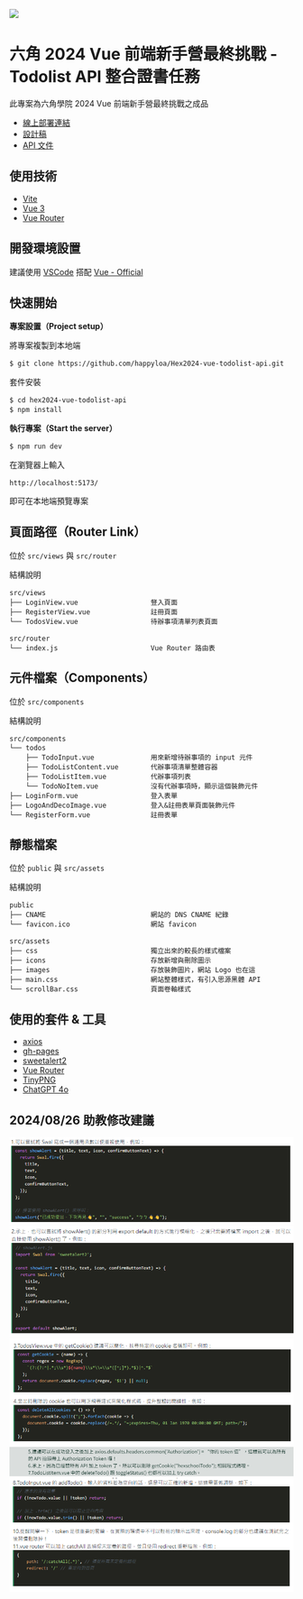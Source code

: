 ![](https://i.imgur.com/0wgSHAE.png)

# 六角 2024 Vue 前端新手營最終挑戰 - Todolist API 整合證書任務

此專案為六角學院 2024 Vue 前端新手營最終挑戰之成品

- [線上部署連結](https://hex2024-vue-todolist-api.worksbyaaron.com/#/login)
- [設計稿](https://www.figma.com/design/MFSk8P5jmmC2ns9V9YeCzM/TodoList?node-id=0-1&t=hgswJMZPd4ttA8R8-0)
- [API 文件](https://todolist-api.hexschool.io/doc/#/)

## 使用技術

- [Vite](https://vitejs.dev/)
- [Vue 3](https://vuejs.org/)
- [Vue Router](https://router.vuejs.org/)

## 開發環境設置

建議使用 [VSCode](https://code.visualstudio.com/) 搭配 [Vue - Official](https://marketplace.visualstudio.com/items?itemName=Vue.volar)

## 快速開始

**專案設置（Project setup）**

將專案複製到本地端

```sh
$ git clone https://github.com/happyloa/Hex2024-vue-todolist-api.git
```

套件安裝

```sh
$ cd hex2024-vue-todolist-api
$ npm install
```

**執行專案（Start the server）**

```sh
$ npm run dev
```

在瀏覽器上輸入

```
http://localhost:5173/
```

即可在本地端預覽專案

## 頁面路徑（Router Link）

位於 `src/views` 與 `src/router`

結構說明

```
src/views
├── LoginView.vue                  豋入頁面
├── RegisterView.vue               註冊頁面
└── TodosView.vue                  待辦事項清單列表頁面
```

```
src/router
└── index.js                       Vue Router 路由表
```

## 元件檔案（Components）

位於 `src/components`

結構說明

```
src/components
└── todos
    ├── TodoInput.vue              用來新增待辦事項的 input 元件
    ├── TodoListContent.vue        代辦事項清單整體容器
    ├── TodoListItem.vue           代辦事項列表
    └── TodoNoItem.vue             沒有代辦事項時，顯示這個裝飾元件
├── LoginForm.vue                  登入表單
├── LogoAndDecoImage.vue           登入&註冊表單頁面裝飾元件
└── RegisterForm.vue               註冊表單
```

## 靜態檔案

位於 `public` 與 `src/assets`

結構說明

```
public
├── CNAME                          網站的 DNS CNAME 紀錄
└── favicon.ico                    網站 favicon
```

```
src/assets
├── css                            獨立出來的較長的樣式檔案
├── icons                          存放新增與刪除圖示
├── images                         存放裝飾圖片，網站 Logo 也在這
├── main.css                       網站整體樣式，有引入思源黑體 API
└── scrollBar.css                  頁面卷軸樣式
```

## 使用的套件 & 工具

- [axios](https://axios-http.com/)
- [gh-pages](https://www.npmjs.com/package/gh-pages)
- [sweetalert2](https://sweetalert2.github.io/)
- [Vue Router](https://router.vuejs.org/)
- [TinyPNG](https://tinypng.com/)
- [ChatGPT 4o](https://openai.com/)

## 2024/08/26 助教修改建議

![](https://github.com/happyloa/Hex2024-vue-todolist-api/blob/main/public/revision/suggestion1.png?raw=true)
![](https://github.com/happyloa/Hex2024-vue-todolist-api/blob/main/public/revision/suggestion2.png?raw=true)
![](https://github.com/happyloa/Hex2024-vue-todolist-api/blob/main/public/revision/suggestion34.png?raw=true)
![](https://github.com/happyloa/Hex2024-vue-todolist-api/blob/main/public/revision/suggestion567.png?raw=true)
![](https://github.com/happyloa/Hex2024-vue-todolist-api/blob/main/public/revision/suggestion81011.png?raw=true)
